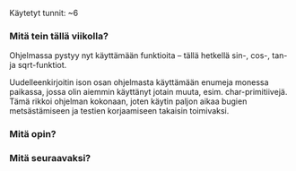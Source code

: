 Käytetyt tunnit: ~6

### Mitä tein tällä viikolla?

Ohjelmassa pystyy nyt käyttämään funktioita – tällä hetkellä sin-, cos-, tan- ja sqrt-funktiot.

Uudelleenkirjoitin ison osan ohjelmasta käyttämään enumeja monessa paikassa, jossa olin aiemmin
käyttänyt jotain muuta, esim. char-primitiivejä. Tämä rikkoi ohjelman kokonaan, joten käytin paljon
aikaa bugien metsästämiseen ja testien korjaamiseen takaisin toimivaksi.

### Mitä opin?

### Mitä seuraavaksi?

